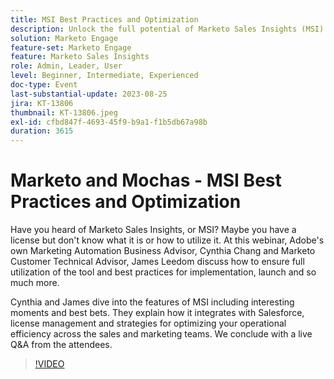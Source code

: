 ```yaml
---
title: MSI Best Practices and Optimization
description: Unlock the full potential of Marketo Sales Insights (MSI) with Cynthia Chang and James Leedom as they delve into key features, Salesforce integration, license management, and strategies to boost sales and marketing efficiency.
solution: Marketo Engage
feature-set: Marketo Engage
feature: Marketo Sales Insights
role: Admin, Leader, User
level: Beginner, Intermediate, Experienced
doc-type: Event
last-substantial-update: 2023-08-25
jira: KT-13806
thumbnail: KT-13806.jpeg
exl-id: cfbd847f-4693-45f9-b9a1-f1b5db67a98b
duration: 3615
---
```

# Marketo and Mochas - MSI Best Practices and Optimization

Have you heard of Marketo Sales Insights, or MSI? Maybe you have a license but don't know what it is or how to utilize it. At this webinar, Adobe's own Marketing Automation Business Advisor, Cynthia Chang and Marketo Customer Technical Advisor, James Leedom discuss how to ensure full utilization of the tool and best practices for implementation, launch and so much more.

Cynthia and James dive into the features of MSI including interesting moments and best bets. They explain how it integrates with Salesforce, license management and strategies for optimizing your operational efficiency across the sales and marketing teams. We conclude with a live Q&A from the attendees.

>[!VIDEO](https://video.tv.adobe.com/v/3422797?learn=on)
